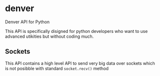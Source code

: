 # denver
Denver API for Python

This API is specifically disigned for python developers who want to use
advanced utikities but without coding much.

## Sockets
This API contains a high level API to send very big data over sockets which
is not posibble with standard `socket.recv()` method
